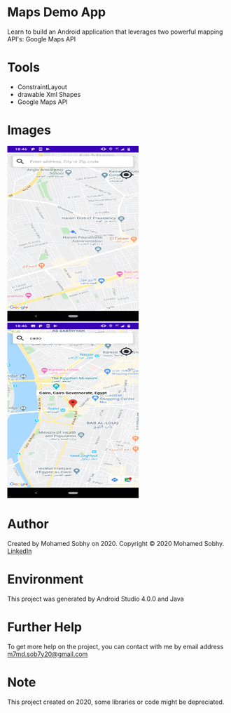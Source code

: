 # Maps Demo App

Learn to build an Android application that leverages two powerful mapping API's: Google Maps API

# Tools

- ConstraintLayout
- drawable Xml Shapes
- Google Maps API

# Images
<img src="images/pic1.png" height="400" width="300">  <img src="images/pic2.png" height="400" width="300">

# Author

Created by Mohamed Sobhy on 2020. Copyright © 2020 Mohamed Sobhy. [LinkedIn](https://www.linkedin.com/in/mohamed-sobhy-040958181/)

# Environment

This project was generated by Android Studio 4.0.0 and Java 

# Further Help

To get more help on the project, you can contact with me by email address m7md.sob7y20@gmail.com

# Note

This project created on 2020, some libraries or code might be depreciated.
